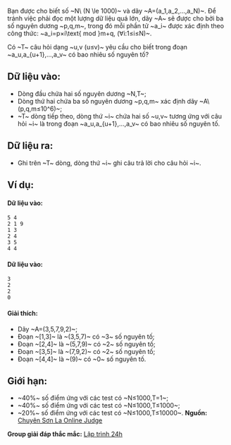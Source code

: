 Bạn được cho biết số ~N\ (N \le 1000)~ và dãy ~A=(a_1,a_2,…,a_N)~. Để tránh việc phải đọc một lượng dữ liệu quá lớn, dãy ~A~ sẽ được cho bởi ba số nguyên dương ~p,q,m~, trong đó mỗi phần tử ~a_i~ được xác định theo công thức: ~a_i=p×i\text{ mod }m+q, (∀i:1≤i≤N)~.

Có ~T~ câu hỏi dạng ~u,v (u≤v)~ yêu cầu cho biết trong đoạn ~a_u,a_{u+1},…,a_v~ có bao nhiêu số nguyên tố?

## Dữ liệu vào:
- Dòng đầu chứa hai số nguyên dương ~N,T~;
- Dòng thứ hai chứa ba số nguyên dương ~p,q,m~ xác định dãy ~A\ (p,q,m≤10^6)~;
- ~T~ dòng tiếp theo, dòng thứ ~i~ chứa hai số ~u,v~ tương ứng với câu hỏi ~i~ là trong đoạn ~a_u,a_{u+1},…,a_v~ có bao nhiêu số nguyên tố.

## Dữ liệu ra:
- Ghi trên ~T~ dòng, dòng thứ ~i~ ghi câu trả lời cho câu hỏi ~i~.

## Ví dụ:
#### Dữ liệu vào:
```
5 4
2 1 9
1 3 
2 4
3 5
4 4
```

#### Dữ liệu vào:
```
3
2
2
0
```

#### Giải thích:
- Dãy ~A=(3,5,7,9,2)~;
- Đoạn ~[1,3]~ là ~(3,5,7)~ có ~3~ số nguyên tố;
- Đoạn ~[2,4]~ là ~(5,7,9)~ có ~2~ số nguyên tố;
- Đoạn ~[3,5]~ là ~(7,9,2)~ có ~2~ số nguyên tố;
- Đoạn ~[4,4]~ là ~(9)~ có ~0~ số nguyên tố.

## Giới hạn:
- ~40\%~ số điểm ứng với các test có ~N≤1000,T=1~;
- ~40\%~ số điểm ứng với các test có ~N≤1000,T≤1000~;
- ~20\%~ số điểm ứng với các test có ~N≤1000,T≤10000~.
**Nguồn:** [Chuyên Sơn La Online Judge](http://csloj.ddns.net/)

**Group giải đáp thắc mắc:** [Lập trình 24h](https://www.facebook.com/groups/1386904321519984)